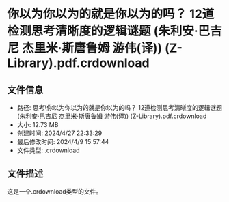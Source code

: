 ﻿# 你以为你以为的就是你以为的吗？ 12道检测思考清晰度的逻辑谜题 (朱利安·巴吉尼 杰里米·斯唐鲁姆 游伟(译)) (Z-Library).pdf.crdownload

## 文件信息
- 路径: 思考\你以为你以为的就是你以为的吗？ 12道检测思考清晰度的逻辑谜题 (朱利安·巴吉尼 杰里米·斯唐鲁姆 游伟(译)) (Z-Library).pdf.crdownload
- 大小: 12.73 MB
- 创建时间: 2024/4/27 22:33:29
- 最后修改时间: 2024/4/9 15:57:44
- 文件类型: .crdownload

## 文件描述
这是一个.crdownload类型的文件。

